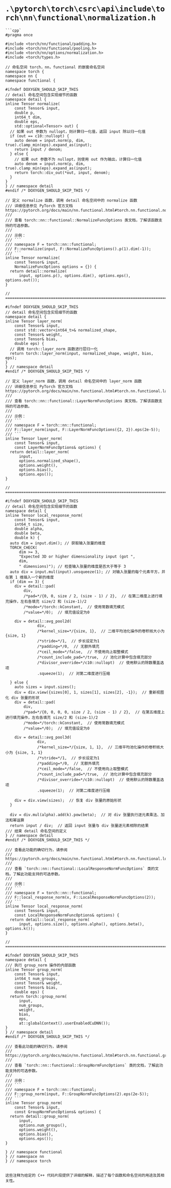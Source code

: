 # `.\pytorch\torch\csrc\api\include\torch\nn\functional\normalization.h`

```
```cpp`
#pragma once

#include <torch/nn/functional/padding.h>
#include <torch/nn/functional/pooling.h>
#include <torch/nn/options/normalization.h>
#include <torch/types.h>

// 命名空间 torch，nn，functional 的嵌套命名空间
namespace torch {
namespace nn {
namespace functional {

#ifndef DOXYGEN_SHOULD_SKIP_THIS
// detail 命名空间包含实现细节的函数
namespace detail {
inline Tensor normalize(
    const Tensor& input,
    double p,
    int64_t dim,
    double eps,
    std::optional<Tensor> out) {
  // 如果 out 参数为 nullopt，则计算归一化值，返回 input 除以归一化值
  if (out == c10::nullopt) {
    auto denom = input.norm(p, dim, true).clamp_min(eps).expand_as(input);
    return input / denom;
  } else {
    // 如果 out 参数不为 nullopt，则使用 out 作为输出，计算归一化值
    auto denom = input.norm(p, dim, true).clamp_min(eps).expand_as(input);
    return torch::div_out(*out, input, denom);
  }
}
} // namespace detail
#endif /* DOXYGEN_SHOULD_SKIP_THIS */

// 定义 normalize 函数，调用 detail 命名空间中的 normalize 函数
/// 详细信息参见 PyTorch 官方文档 https://pytorch.org/docs/main/nn.functional.html#torch.nn.functional.normalize
///
/// 查看 torch::nn::functional::NormalizeFuncOptions 类文档，了解该函数支持的可选参数。
///
/// 示例：
/// ```
/// namespace F = torch::nn::functional;
/// F::normalize(input, F::NormalizeFuncOptions().p(1).dim(-1));
/// ```
inline Tensor normalize(
    const Tensor& input,
    NormalizeFuncOptions options = {}) {
  return detail::normalize(
      input, options.p(), options.dim(), options.eps(), options.out());
}

// ============================================================================

#ifndef DOXYGEN_SHOULD_SKIP_THIS
// detail 命名空间包含实现细节的函数
namespace detail {
inline Tensor layer_norm(
    const Tensor& input,
    const std::vector<int64_t>& normalized_shape,
    const Tensor& weight,
    const Tensor& bias,
    double eps) {
  // 调用 torch::layer_norm 函数进行层归一化
  return torch::layer_norm(input, normalized_shape, weight, bias, eps);
}
} // namespace detail
#endif /* DOXYGEN_SHOULD_SKIP_THIS */

// 定义 layer_norm 函数，调用 detail 命名空间中的 layer_norm 函数
/// 详细信息参见 PyTorch 官方文档 https://pytorch.org/docs/main/nn.functional.html#torch.nn.functional.layer_norm
///
/// 查看 torch::nn::functional::LayerNormFuncOptions 类文档，了解该函数支持的可选参数。
///
/// 示例：
/// ```
/// namespace F = torch::nn::functional;
/// F::layer_norm(input, F::LayerNormFuncOptions({2, 2}).eps(2e-5));
/// ```
inline Tensor layer_norm(
    const Tensor& input,
    const LayerNormFuncOptions& options) {
  return detail::layer_norm(
      input,
      options.normalized_shape(),
      options.weight(),
      options.bias(),
      options.eps());
}

// ============================================================================

#ifndef DOXYGEN_SHOULD_SKIP_THIS
// detail 命名空间包含实现细节的函数
namespace detail {
inline Tensor local_response_norm(
    const Tensor& input,
    int64_t size,
    double alpha,
    double beta,
    double k) {
  auto dim = input.dim(); // 获取输入张量的维度
  TORCH_CHECK(
      dim >= 3,
      "Expected 3D or higher dimensionality input (got ",
      dim,
      " dimensions)"); // 检查输入张量的维度是否大于等于 3
  auto div = input.mul(input).unsqueeze(1); // 对输入张量的每个元素平方，并在第 1 维插入一个新的维度
  if (dim == 3) {
    div = detail::pad(
        div,
        /*pad=*/{0, 0, size / 2, (size - 1) / 2},  // 在第二维度上进行填充操作，左右各填充 size/2 和 (size-1)/2
        /*mode=*/torch::kConstant,  // 使用常数填充模式
        /*value=*/0);  // 填充值设定为0

    div = detail::avg_pool2d(
              div,
              /*kernel_size=*/{size, 1},  // 二维平均池化操作的卷积核大小为 {size, 1}
              /*stride=*/1,  // 步长设定为1
              /*padding=*/0,  // 无额外填充
              /*ceil_mode=*/false,  // 不使用向上取整模式
              /*count_include_pad=*/true,  // 池化计算中包含填充部分
              /*divisor_override=*/c10::nullopt)  // 使用默认的除数覆盖选项
              .squeeze(1);  // 对第二维度进行压缩

  } else {
    auto sizes = input.sizes();
    div = div.view({sizes[0], 1, sizes[1], sizes[2], -1});  // 重新视图化 div 张量的形状
    div = detail::pad(
        div,
        /*pad=*/{0, 0, 0, 0, size / 2, (size - 1) / 2},  // 在第五维度上进行填充操作，左右各填充 size/2 和 (size-1)/2
        /*mode=*/torch::kConstant,  // 使用常数填充模式
        /*value=*/0);  // 填充值设定为0

    div = detail::avg_pool3d(
              div,
              /*kernel_size=*/{size, 1, 1},  // 三维平均池化操作的卷积核大小为 {size, 1, 1}
              /*stride=*/1,  // 步长设定为1
              /*padding=*/0,  // 无额外填充
              /*ceil_mode=*/false,  // 不使用向上取整模式
              /*count_include_pad=*/true,  // 池化计算中包含填充部分
              /*divisor_override=*/c10::nullopt)  // 使用默认的除数覆盖选项
              .squeeze(1);  // 对第二维度进行压缩

    div = div.view(sizes);  // 恢复 div 张量的原始形状
  }

  div = div.mul(alpha).add(k).pow(beta);  // 对 div 张量执行逐元素乘法、加法和幂运算
  return input / div;  // 返回 input 张量与 div 张量逐元素相除的结果
/// 结束 detail 命名空间的定义
} // namespace detail
#endif /* DOXYGEN_SHOULD_SKIP_THIS */

/// 查看此功能的确切行为，请参阅
/// https://pytorch.org/docs/main/nn.functional.html#torch.nn.functional.local_response_norm
///
/// 查看 `torch::nn::functional::LocalResponseNormFuncOptions` 类的文档，了解此功能支持的可选参数。
///
/// 示例：
/// ```
/// namespace F = torch::nn::functional;
/// F::local_response_norm(x, F::LocalResponseNormFuncOptions(2));
/// ```
inline Tensor local_response_norm(
    const Tensor& input,
    const LocalResponseNormFuncOptions& options) {
  return detail::local_response_norm(
      input, options.size(), options.alpha(), options.beta(), options.k());
}

// ============================================================================

#ifndef DOXYGEN_SHOULD_SKIP_THIS
namespace detail {
/// 执行 group_norm 操作的内部函数
inline Tensor group_norm(
    const Tensor& input,
    int64_t num_groups,
    const Tensor& weight,
    const Tensor& bias,
    double eps) {
  return torch::group_norm(
      input,
      num_groups,
      weight,
      bias,
      eps,
      at::globalContext().userEnabledCuDNN());
}
} // namespace detail
#endif /* DOXYGEN_SHOULD_SKIP_THIS */

/// 查看此功能的确切行为，请参阅
/// https://pytorch.org/docs/main/nn.functional.html#torch.nn.functional.group_norm
///
/// 查看 `torch::nn::functional::GroupNormFuncOptions` 类的文档，了解此功能支持的可选参数。
///
/// 示例：
/// ```
/// namespace F = torch::nn::functional;
/// F::group_norm(input, F::GroupNormFuncOptions(2).eps(2e-5));
/// ```
inline Tensor group_norm(
    const Tensor& input,
    const GroupNormFuncOptions& options) {
  return detail::group_norm(
      input,
      options.num_groups(),
      options.weight(),
      options.bias(),
      options.eps());
}

} // namespace functional
} // namespace nn
} // namespace torch


这些注释为给定的 C++ 代码片段提供了详细的解释，描述了每个函数和命名空间的用途及其相关性。
```